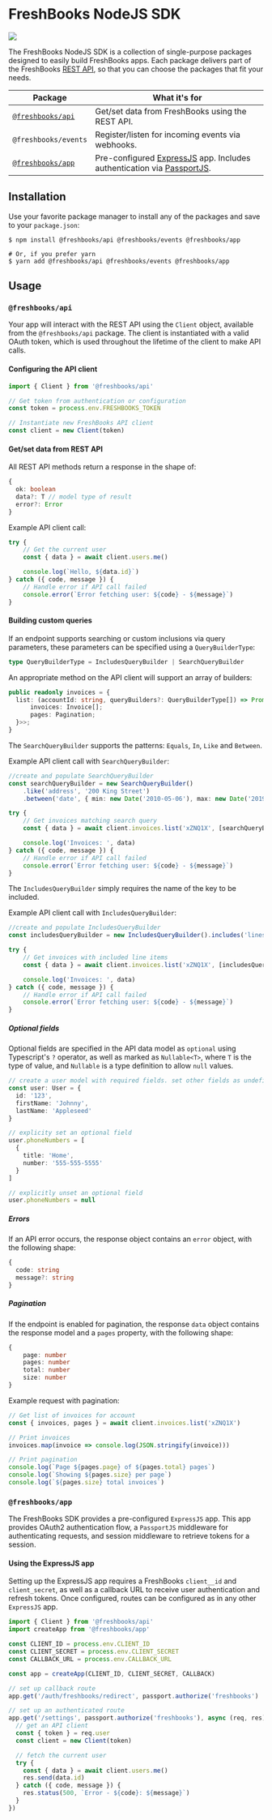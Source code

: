 # FreshBooks NodeJS SDK

![](https://github.com/freshbooks/api-sdk/workflows/Node%20CI/badge.svg)

The FreshBooks NodeJS SDK is a collection of single-purpose packages designed to easily build FreshBooks apps. Each package delivers part of the FreshBooks [REST API](https://www.freshbooks.com/api), so that you can choose the packages that fit your needs.

| Package                             | What it's for                                                                                                                 |
| ----------------------------------- | ----------------------------------------------------------------------------------------------------------------------------- |
| [`@freshbooks/api`](#freshbooksapi) | Get/set data from FreshBooks using the REST API.                                                                              |
| `@freshbooks/events`                | Register/listen for incoming events via webhooks.                                                                             |
| [`@freshbooks/app`](#freshbooksapp) | Pre-configured [ExpressJS](https://expressjs.com/) app. Includes authentication via [PassportJS](http://www.passportjs.org/). |

## Installation

Use your favorite package manager to install any of the packages and save to your `package.json`:

```shell
$ npm install @freshbooks/api @freshbooks/events @freshbooks/app

# Or, if you prefer yarn
$ yarn add @freshbooks/api @freshbooks/events @freshbooks/app
```

## Usage

### `@freshbooks/api`

Your app will interact with the REST API using the `Client` object, available from the `@freshbooks/api` package.
The client is instantiated with a valid OAuth token, which is used throughout the lifetime of the client to make API calls.

#### Configuring the API client

```typescript
import { Client } from '@freshbooks/api'

// Get token from authentication or configuration
const token = process.env.FRESHBOOKS_TOKEN

// Instantiate new FreshBooks API client
const client = new Client(token)
```

#### Get/set data from REST API

All REST API methods return a response in the shape of:

```typescript
{
  ok: boolean
  data?: T // model type of result
  error?: Error
}
```

Example API client call:

```typescript
try {
	// Get the current user
	const { data } = await client.users.me()

	console.log(`Hello, ${data.id}`)
} catch ({ code, message }) {
	// Handle error if API call failed
	console.error(`Error fetching user: ${code} - ${message}`)
}
```

#### Building custom queries

If an endpoint supports searching or custom inclusions via query parameters, these parameters
can be specified using a `QueryBuilderType`:

```typescript
type QueryBuilderType = IncludesQueryBuilder | SearchQueryBuilder
```

An appropriate method on the API client will support an array of builders:

```typescript
public readonly invoices = {
  list: (accountId: string, queryBuilders?: QueryBuilderType[]) => Promise<Result<{
      invoices: Invoice[];
      pages: Pagination;
  }>>;
}
```

The `SearchQueryBuilder` supports the patterns: `Equals`, `In`, `Like` and `Between`.

Example API client call with `SearchQueryBuilder`:

```typescript
//create and populate SearchQueryBuilder
const searchQueryBuilder = new SearchQueryBuilder()
	.like('address', '200 King Street')
	.between('date', { min: new Date('2010-05-06'), max: new Date('2019-11-10') })

try {
	// Get invoices matching search query
	const { data } = await client.invoices.list('xZNQ1X', [searchQueryBuilder])

	console.log('Invoices: ', data)
} catch ({ code, message }) {
	// Handle error if API call failed
	console.error(`Error fetching user: ${code} - ${message}`)
}
```

The `IncludesQueryBuilder` simply requires the name of the key to be included.

Example API client call with `IncludesQueryBuilder`:

```typescript
//create and populate IncludesQueryBuilder
const includesQueryBuilder = new IncludesQueryBuilder().includes('lines')

try {
	// Get invoices with included line items
	const { data } = await client.invoices.list('xZNQ1X', [includesQueryBuilder])

	console.log('Invoices: ', data)
} catch ({ code, message }) {
	// Handle error if API call failed
	console.error(`Error fetching user: ${code} - ${message}`)
}
```

##### Optional fields
Optional fields are specified in the API data model as `optional` using Typescript's `?` operator, as well as marked as `Nullable<T>`, where `T` is the type of value, and `Nullable` is a type definition to allow `null` values.
```typescript
// create a user model with required fields. set other fields as undefined
const user: User = {
  id: '123',
  firstName: 'Johnny',
  lastName: 'Appleseed'
}

// explicity set an optional field
user.phoneNumbers = [
  {
    title: 'Home',
    number: '555-555-5555'
  }
]

// explicitly unset an optional field
user.phoneNumbers = null
```

##### Errors

If an API error occurs, the response object contains an `error` object, with the following shape:

```typescript
{
  code: string
  message?: string
}
```

##### Pagination

If the endpoint is enabled for pagination, the response `data` object contains the response model and a `pages` property, with the following shape:

```typescript
{
	page: number
	pages: number
	total: number
	size: number
}
```

Example request with pagination:

```typescript
// Get list of invoices for account
const { invoices, pages } = await client.invoices.list('xZNQ1X')

// Print invoices
invoices.map(invoice => console.log(JSON.stringify(invoice)))

// Print pagination
console.log(`Page ${pages.page} of ${pages.total} pages`)
console.log(`Showing ${pages.size} per page`)
console.log(`${pages.size} total invoices`)
```

### `@freshbooks/app`

The FreshBooks SDK provides a pre-configured `ExpressJS` app. This app provides OAuth2 authentication flow, a `PassportJS` middleware for authenticating requests, and session middleware to retrieve tokens for a session.

#### Using the ExpressJS app

Setting up the ExpressJS app requires a FreshBooks `client__id` and `client_secret`, as well as a callback URL to receive user authentication and refresh tokens. Once configured, routes can be configured as in any other `ExpressJS` app.

```typescript
import { Client } from '@freshbooks/api'
import createApp from '@freshbooks/app'

const CLIENT_ID = process.env.CLIENT_ID
const CLIENT_SECRET = process.env.CLIENT_SECRET
const CALLBACK_URL = process.env.CALLBACK_URL

const app = createApp(CLIENT_ID, CLIENT_SECRET, CALLBACK)

// set up callback route
app.get('/auth/freshbooks/redirect', passport.authorize('freshbooks')

// set up an authenticated route
app.get('/settings', passport.authorize('freshbooks'), async (req, res) => {
  // get an API client
  const { token } = req.user
  const client = new Client(token)

  // fetch the current user
  try {
    const { data } = await client.users.me()
    res.send(data.id)
  } catch ({ code, message }) {
    res.status(500, `Error - ${code}: ${message}`)
  }
})
```

